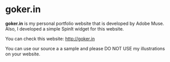 # goker.in
**goker.in** is my personal portfolio website that is developed by Adobe Muse. 
Also, I developed a simple SpinIt widget for this website. 

You can check this website: http://goker.in

You can use our source a a sample and please DO NOT USE my illustrations on your website.
